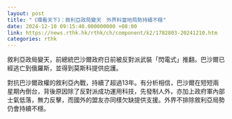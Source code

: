 ```yaml
---
layout: post
title: "《環看天下》：敘利亞政局變天　外界料當地局勢持續不穩"
date: 2024-12-10 09:15:40.000000000 +08:00
link: https://news.rthk.hk/rthk/ch/component/k2/1782803-20241210.htm
categories: rthk
---
```


敘利亞政局變天，前總統巴沙爾政府日前被反對派武裝「閃電式」推翻。巴沙爾已經逃亡到俄羅斯，並得到莫斯科提供庇護。

對抗巴沙爾政權的敘利亞內戰，持續了超過13年。有分析相信，巴沙爾在短短兩星期內倒台，背後原因除了反對派成功運用科技，先發制人外，亦加上政府軍內部士氣低落，無力反擊，而國外的盟友亦同樣欠缺提供支援。外界不排除敘利亞局勢仍會持續不穩。
